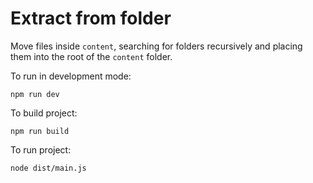 # Extract from folder

Move files inside `content`, searching for folders recursively and placing them into the root of the `content` folder.

To run in development mode:
```shell
npm run dev
```

To build project:
```shell
npm run build
```

To run project:
```shell
node dist/main.js
```
